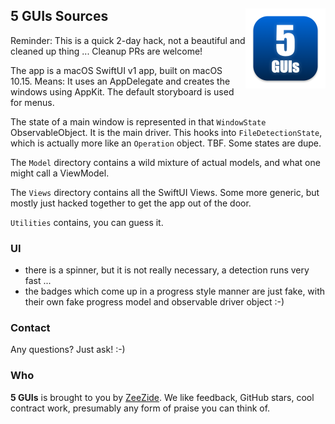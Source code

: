 <h2>5 GUIs Sources
  <img src="5GUIs/Assets.xcassets/AppIcon.appiconset/5GUIs-256.png"
           align="right" width="128" height="128" />
</h2>

Reminder: This is a quick 2-day hack, not a beautiful and cleaned up thing ...
Cleanup PRs are welcome!

The app is a macOS SwiftUI v1 app, built on macOS 10.15. 
Means: It uses an AppDelegate and creates the windows using AppKit.
The default storyboard is used for menus.

The state of a main window is represented in that `WindowState`
ObservableObject. It is the main driver.
This hooks into `FileDetectionState`, which is actually more like an `Operation`
object. TBF. Some states are dupe.

The `Model` directory contains a wild mixture of actual models, and what one might
call a ViewModel.

The `Views` directory contains all the SwiftUI Views. 
Some more generic, but mostly just hacked together to get the app out of the door.

`Utilities` contains, you can guess it.


### UI

- there is a spinner, but it is not really necessary, a detection runs very fast ...
- the badges which come up in a progress style manner are just fake, with their own
  fake progress model and observable driver object :-)


### Contact

Any questions? Just ask! :-)


### Who

**5 GUIs** is brought to you by
[ZeeZide](http://zeezide.de).
We like feedback, GitHub stars, cool contract work,
presumably any form of praise you can think of.
